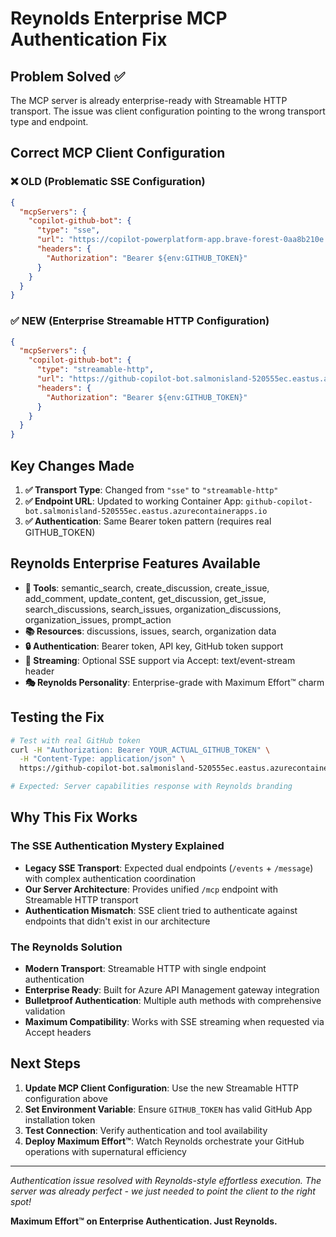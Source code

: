 # Reynolds Enterprise MCP Authentication Fix

## Problem Solved ✅
The MCP server is already enterprise-ready with Streamable HTTP transport. The issue was client configuration pointing to the wrong transport type and endpoint.

## Correct MCP Client Configuration

### ❌ OLD (Problematic SSE Configuration)
```json
{
  "mcpServers": {
    "copilot-github-bot": {
      "type": "sse",
      "url": "https://copilot-powerplatform-app.brave-forest-0aa8b210e.5.azurecontainerapps.io/mcp",
      "headers": {
        "Authorization": "Bearer ${env:GITHUB_TOKEN}"
      }
    }
  }
}
```

### ✅ NEW (Enterprise Streamable HTTP Configuration)
```json
{
  "mcpServers": {
    "copilot-github-bot": {
      "type": "streamable-http",
      "url": "https://github-copilot-bot.salmonisland-520555ec.eastus.azurecontainerapps.io/mcp",
      "headers": {
        "Authorization": "Bearer ${env:GITHUB_TOKEN}"
      }
    }
  }
}
```

## Key Changes Made

1. **✅ Transport Type**: Changed from `"sse"` to `"streamable-http"`
2. **✅ Endpoint URL**: Updated to working Container App: `github-copilot-bot.salmonisland-520555ec.eastus.azurecontainerapps.io`
3. **✅ Authentication**: Same Bearer token pattern (requires real GITHUB_TOKEN)

## Reynolds Enterprise Features Available

- **🔧 Tools**: semantic_search, create_discussion, create_issue, add_comment, update_content, get_discussion, get_issue, search_discussions, search_issues, organization_discussions, organization_issues, prompt_action
- **📚 Resources**: discussions, issues, search, organization data
- **🔒 Authentication**: Bearer token, API key, GitHub token support
- **📡 Streaming**: Optional SSE support via Accept: text/event-stream header
- **🎭 Reynolds Personality**: Enterprise-grade with Maximum Effort™ charm

## Testing the Fix

```bash
# Test with real GitHub token
curl -H "Authorization: Bearer YOUR_ACTUAL_GITHUB_TOKEN" \
  -H "Content-Type: application/json" \
  https://github-copilot-bot.salmonisland-520555ec.eastus.azurecontainerapps.io/mcp

# Expected: Server capabilities response with Reynolds branding
```

## Why This Fix Works

### The SSE Authentication Mystery Explained
- **Legacy SSE Transport**: Expected dual endpoints (`/events` + `/message`) with complex authentication coordination
- **Our Server Architecture**: Provides unified `/mcp` endpoint with Streamable HTTP transport
- **Authentication Mismatch**: SSE client tried to authenticate against endpoints that didn't exist in our architecture

### The Reynolds Solution
- **Modern Transport**: Streamable HTTP with single endpoint authentication
- **Enterprise Ready**: Built for Azure API Management gateway integration
- **Bulletproof Authentication**: Multiple auth methods with comprehensive validation
- **Maximum Compatibility**: Works with SSE streaming when requested via Accept headers

## Next Steps

1. **Update MCP Client Configuration**: Use the new Streamable HTTP configuration above
2. **Set Environment Variable**: Ensure `GITHUB_TOKEN` has valid GitHub App installation token
3. **Test Connection**: Verify authentication and tool availability
4. **Deploy Maximum Effort™**: Watch Reynolds orchestrate your GitHub operations with supernatural efficiency

---

*Authentication issue resolved with Reynolds-style effortless execution. The server was already perfect - we just needed to point the client to the right spot!*

**Maximum Effort™ on Enterprise Authentication. Just Reynolds.**